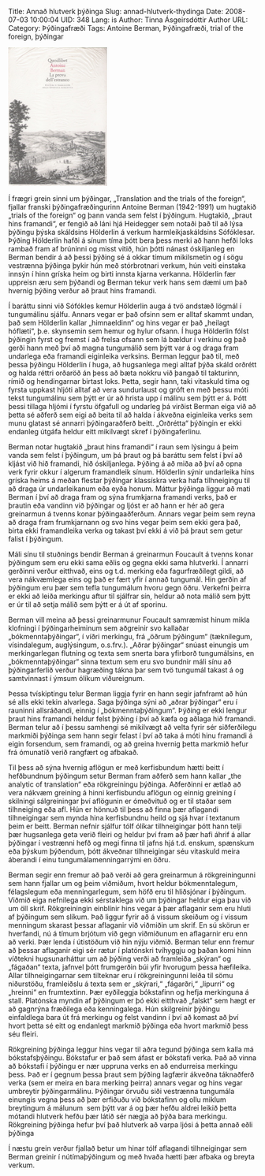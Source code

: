 Title: Annað hlutverk þýðinga
Slug: annad-hlutverk-thydinga
Date: 2008-07-03 10:00:04
UID: 348
Lang: is
Author: Tinna Ásgeirsdóttir
Author URL: 
Category: Þýðingafræði
Tags: Antoine Berman, Þýðingafræði, trial of the foreign, þýðingar

![berman](berman.jpg) 

Í frægri grein sinni um þýðingar, „Translation and the trials of the foreign“,  fjallar franski þýðingafræðingurinn Antoine Berman (1942-1991) um hugtakið „trials of the foreign“ og þann vanda sem felst í þýðingum. Hugtakið, „þraut hins framandi“, er fengið að láni hjá Heidegger sem notaði það til að lýsa þýðingu þýska skáldsins Hölderlin á verkum harmleikjaskáldsins Sófóklesar. Þýðing Hölderlin hafði á sínum tíma þótt bera þess merki að hann hefði loks rambað fram af brúninni og misst vitið, hún þótti nánast óskiljanleg en Berman bendir á að þessi þýðing sé á okkar tímum mikilsmetin og í sögu vestrænna þýðinga þykir hún með stórbrotnari verkum, hún veiti einstaka innsýn í hinn gríska heim og birti innsta kjarna verkanna. Hölderlin fær uppreisn æru sem þýðandi og Berman tekur verk hans sem dæmi um það hvernig þýðing verður að þraut hins framandi.

Í baráttu sinni við Sófókles kemur Hölderlin auga á tvö andstæð lögmál í tungumálinu sjálfu. Annars vegar er það ofsinn sem er alltaf skammt undan, það sem Hölderlin kallar „himnaeldinn“ og hins vegar er það „heilagt hóflæti“, þ.e. skynsemin sem hemur og hylur ofsann. Í huga Hölderlin fólst þýðingin fyrst og fremst í að frelsa ofsann sem lá bældur í verkinu og það gerði hann með því að magna tungumálið sem þýtt var á og draga fram undarlega eða framandi eiginleika verksins. Berman leggur það til, með þessa þýðingu Hölderlin í huga, að hugsanlega megi alltaf þýða skáld orðrétt og halda réttri orðaröð án þess að bæta nokkru við þangað til takturinn, rímið og hendingarnar birtast loks. Þetta, segir hann, taki vitaskuld tíma og fyrsta uppkast hljóti alltaf að vera sundurlaust og gróft en með þessu móti tekst tungumálinu sem þýtt er úr að hrista upp í málinu sem þýtt er á. Þótt þessi tillaga hljómi í fyrstu öfgafull og undarleg þá virðist Berman eiga við að þetta sé aðferð sem eigi að beita til að halda í ákveðna eiginleika verks sem munu glatast sé annarri þýðingaraðferð beitt. „Orðrétta“ þýðingin er ekki endanleg útgáfa heldur eitt mikilvægt skref í þýðingaferlinu.

Berman notar hugtakið „þraut hins framandi“ í raun sem lýsingu á þeim vanda sem felst í þýðingum, um þá þraut og þá baráttu sem felst í því að kljást við hið framandi, hið óskiljanlega. Þýðing á að miða að því að opna verk fyrir okkur í algerum framandleik sínum. Hölderlin sýnir undarleika hins gríska heims á meðan flestar þýðingar klassískra verka hafa tilhneigingu til að draga úr undarleikanum eða eyða honum. Máttur þýðinga liggur að mati Berman í því að draga fram og sýna frumkjarna framandi verks, það er þrautin eða vandinn við þýðingar og ljóst er að hann er hér að gera greinarmun á tvenns konar þýðingaaðferðum. Annars vegar þeim sem reyna að draga fram frumkjarnann og svo hins vegar þeim sem ekki gera það, birta ekki framandleika verka og takast því ekki á við þá þraut sem getur falist í þýðingum.

Máli sínu til stuðnings bendir Berman á greinarmun Foucault á tvenns konar þýðingum sem eru ekki sama eðlis og gegna ekki sama hlutverki. Í annarri gerðinni verður eitthvað, eins og t.d. merking eða fagurfræðilegt gildi, að vera nákvæmlega eins og það er fært yfir í annað tungumál. Hin gerðin af þýðingum eru þær sem tefla tungumálum hvoru gegn öðru. Verkefni þeirra er ekki að leiða merkingu aftur til sjálfrar sín, heldur að nota málið sem þýtt er úr til að setja málið sem þýtt er á út af sporinu.

Berman vill meina að þessi greinarmunur Foucault samræmist hinum mikla klofningi í þýðingarheiminum sem aðgreinir svo kallaðar „bókmenntaþýðingar“, í víðri merkingu, frá „öðrum þýðingum“ (tæknilegum, vísindalegum, auglýsingum, o.s.frv.). „Aðrar þýðingar“ snúast einungis um merkingarlegan flutning og texta sem snerta bara yfirborð tungumálsins, en „bókmenntaþýðingar“ sinna textum sem eru svo bundnir máli sínu að þýðingarferlið verður hagræðing tákna þar sem tvö tungumál takast á og samtvinnast í ýmsum ólíkum viðureignum.

Þessa tvískiptingu telur Berman liggja fyrir en hann segir jafnframt að hún sé alls ekki tekin alvarlega. Saga þýðinga sýni að „aðrar þýðingar“ eru í rauninni allsráðandi, einnig í „bókmenntaþýðingum“. Þýðing er ekki lengur þraut hins framandi heldur felst þýðing í því að kæfa og aðlaga hið framandi. Berman telur að í þessu samhengi sé mikilvægt að velta fyrir sér siðferðilegu markmiði þýðinga sem hann segir felast í því að taka á móti hinu framandi á eigin forsendum, sem framandi, og að greina hvernig þetta markmið hefur frá ómunatíð verið rangfært og afbakað.

Til þess að sýna hvernig aflögun er með kerfisbundum hætti beitt í hefðbundnum þýðingum setur Berman fram aðferð sem hann kallar „the analytic of translation“ eða rökgreiningu þýðinga. Aðferðinni er ætlað að vera nákvæm greining á hinni kerfisbundu aflögun og einnig greining í skilningi sálgreiningar því aflögunin er ómeðvituð og er til staðar sem tilhneiging eða afl. Hún er hönnuð til þess að finna þær aflagandi tilhneigingar sem mynda hina kerfisbundnu heild og sjá hvar í textanum þeim er beitt. Berman nefnir sjálfur tólf ólíkar tilhneigingar þótt hann telji þær hugsanlega geta verið fleiri og heldur því fram að þær hafi áhrif á allar þýðingar í vestrænni hefð og megi finna til jafns hjá t.d. enskum, spænskum eða þýskum þýðendum, þótt ákveðnar tilhneigingar séu vitaskuld meira áberandi í einu tungumálamenningarrými en öðru.

Berman segir enn fremur að það verði að gera greinarmun á rökgreiningunni sem hann fjallar um og þeim viðmiðum, hvort heldur bókmenntalegum, félagslegum eða menningarlegum, sem höfð eru til hliðsjónar í þýðingum. Viðmið eiga nefnilega ekki sérstaklega við um þýðingar heldur eiga þau við um öll skrif. Rökgreiningin einblínir hins vegar á þær aflaganir sem eru hluti af þýðingum sem slíkum. Það liggur fyrir að á vissum skeiðum og í vissum menningum skarast þessar aflaganir við viðmiðin um skrif. En sú skörun er hverfandi, nú á tímum brjótum við gegn viðmiðunum en aflagarnir eru enn að verki. Þær lenda í útistöðum við hin nýju viðmið. Berman telur enn fremur að þessar aflaganir eigi sér rætur í platónskri tvíhyggju og þaðan komi hinn víðtekni hugsunarháttur um að þýðing verði að framleiða „skýran“ og „fágaðan“ texta, jafnvel þótt frumgerðin búi yfir hvorugum þessa hæfileika. Allar tilhneigingarnar sem tilteknar eru í rökgreiningunni leiða til sömu niðurstöðu, framleiðslu á texta sem er „skýrari,“ „fágarðri,“ „lipurri“ og „hreinni“ en frumtextinn. Þær eyðileggja bókstafinn og hefja merkinguna á stall. Platónska myndin af þýðingum er þó ekki eitthvað „falskt“ sem hægt er að gagnrýna fræðilega eða kenningalega. Hún skilgreinir þýðingu einfaldlega bara út frá merkingu og felst vandinn í því að komast að því hvort þetta sé eitt og endanlegt markmið þýðinga eða hvort markmið þess séu fleiri.

Rökgreining þýðinga leggur hins vegar til aðra tegund þýðinga sem kalla má bókstafsþýðingu. Bókstafur er það sem áfast er bókstafi verka. Það að vinna að bókstafi í þýðingu er nær uppruna verks en að endurreisa merkingu þess. Það er í gegnum þessa þraut sem þýðing lagfærir ákveðna táknaðferð verka (sem er meira en bara merking þeirra) annars vegar og hins vegar umbreytir þýðingarmálinu. Þýðingar örvuðu siði vestrænna tungumála einungis vegna þess að þær erfiðuðu við bókstafinn og ollu miklum breytingum á málunum  sem þýtt var á og þær hefðu aldrei leikið þetta mótandi hlutverk hefðu þær látið sér nægja að þýða bara merkingu. Rökgreining þýðinga hefur því það hlutverk að varpa ljósi á þetta annað eðli þýðinga

Í næstu grein verður fjallað betur um hinar tólf aflagandi tilhneigingar sem Berman greinir í nútímaþýðingum og með hvaða hætti þær afbaka og breyta verkum.
